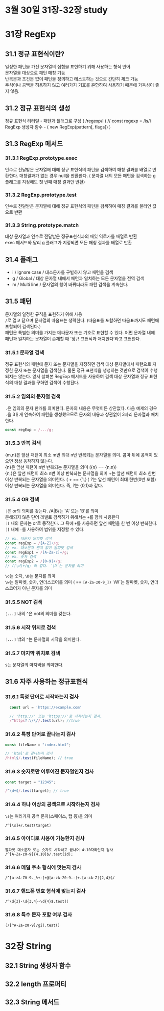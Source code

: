 # 3월 30일 31장-32장 study

# 31장 RegExp

## 31.1 정규 표현식이란?

일정한 패턴을 가진 문자열의 집합을 표현하기 위해 사용하는 형식 언어.  
 문자열을 대상으로 패턴 매칭 기능  
 반복문과 조건문 없이 패턴을 정의하고 테스트하는 것으로 간단히 체크 가능  
 주석이나 공백을 허용하지 않고 여러가지 기호를 혼합하여 사용하기 때문에 가독성이 좋지 않음.

## 31.2 정규 표현식의 생성

정규 표현식 리터럴 - 패턴과 플래그로 구성 ( /regexp/i ) // const regexp = /is/i  
 RegExp 생성자 함수 - ( new RegExp(pattern[, flags]) )

## 31.3 RegExp 메서드

### 31.3.1 RegExp.prototype.exec

인수로 전달받은 문자열에 대해 정규 표현식의 패턴을 검색하여 매칭 결과를 배열로 반환한다. 매칭결과가 없는 경우 null을 반환한다. ( 문자열 내의 모든 패턴을 검색하는 g 플래그를 지정해도 첫 번째 매칭 결과만 반환)

### 31.3.2 RegExp.prototype.test

인수로 전달받은 문자열에 대해 정규 표현식의 패턴을 검색하여 매칭 결과를 불리언 값으로 반환

### 31.3.3 String.prototype.match

대상 문자열과 인수로 전달받은 정규표현식과의 매잋 역로가를 배열로 반환  
 exec 메서드와 달리 g 플래그가 지정되면 모든 매칭 결과를 배열로 반환

## 31.4 플래그

- i / Ignore case / 대소문자를 구별하지 않고 패턴을 검색
- g / Global / 대상 문자열 내에서 패턴과 일치하는 모든 문자열을 전역 검색
- m / Multi line / 문자열의 행이 바뀌더라도 패턴 검색을 계속한다.

## 31.5 패턴

문자열의 일정한 규칙을 표현하기 위해 사용  
 `/`로 열고 닫으며 문자열의 따옴표는 생략한다. (따옴표를 포함하면 따옴표까지도 패턴에 포함되어 검색된다.)  
 패턴은 특별한 의미를 가지는 메타문자 또는 기호로 표현할 수 있다. 어떤 문자열 내에 패턴과 일치하는 문자열이 존재할 때 '정규 표현식과 매치한다'라고 표현한다.

### 31.5.1 문자열 검색

정규 표현식의 패턴에 문자 또는 문자열을 지정하면 검색 대상 문자열에서 패턴으로 지정한 문자 또는 문자열을 검색한다. 물론 정규 표현식을 생성하는 것만으로 검색이 수행되지는 않는다. 앞서 살펴본 RegExp 메서드를 사용하여 검색 대상 문자열과 정규 표현식의 매칭 결과를 구하면 검색이 수행된다.

### 31.5.2 임의의 문자열 검색

`.`은 임의의 문자 한개를 의미한다. 문자의 내용은 무엇이든 상관없다. 다음 예제의 경우 `.`을 3ㅐ개 연속하여 패턴을 생성했으므로 문자의 내용과 상관없이 3자리 문자열과 매치한다.

```js
const regExp = /.../g;
```

### 31.5.3 반복 검색

{m,n}은 앞선 패턴이 최소 m번 최대 n번 반복되는 문자열을 의미. 콤마 뒤에 공백이 있으면 정상 동작하지 않는다.  
 {n}은 앞선 패턴이 n번 반복되는 문자열을 의미 ({n} == {n,n})  
 {n,}은 앞선 패턴이 최소 n번 이상 반복되는 문자열을 의미 +는 앞선 패턴이 최소 한번 이상 반복되는 문자열을 의미한다. ( + == {1,} )
?는 앞선 패턴이 최대 한번(0번 포함) 이상 반복되는 문자열을 의미한다. 즉, ?는 {0,1}과 같다.

### 31.5.4 OR 검색

`|`은 or의 의미를 갖는다. /A|B/는 'A' 또는 'B'를 의미  
 분해되지 않은 단어 레벨로 검색하기 위해서는 `+`를 함께 사용한다  
 `[]` 내의 문자는 or로 동작한다. 그 뒤에 `+`를 사용하면 앞선 패턴을 한 번 이상 반복한다.  
 `[]` 내에 `-`를 사용하여 범위를 지정할 수 있다.

```js
// ex. 대문자 알파벳 검색
const regExp = /[A-Z]+/g;
// ex. 대소문자 관계 없이 알파벳 검색
const regExp1 = /[A-Za-z]+/g;
// ex. 숫자 검색
const regExp2 = /[0-9]+/g;
// /[\d]+/g; 와 같다. `\D`는 문자를 의미
```

`\d`는 숫자, `\D`는 문자를 의미  
 `\w`는 알파벳, 숫자, 언더스코어를 의미 ( == `[A-Za-z0-9_]) `\W`는 알파벳, 숫자, 언더스코어가 아닌 문자를 의미

### 31.5.5 NOT 검색

`[...]` 내의 `^`은 not의 의미를 갖는다.

### 31.5.6 시작 위치로 검색

`[...]` 밖의 `^`는 문자열의 시작을 의미한다.

### 31.5.7 마지막 위치로 검색

`$`는 문자열의 마지막을 의미한다.

## 31.6 자주 사용하는 정규표현식

### 31.6.1 특정 단어로 시작하는지 검사

```js
  const url = 'https://example.com'

  // 'http://' 또는 'https://'로 시작하는지 검사.
  /^https?:\/\//.test(url); //true
```

### 31.6.2 특정 단어로 끝나는지 검사

```js
const fileName = "index.html";

// 'html'로 끝나는지 검사
/html$/.test(fileName); // true
```

### 31.6.3 숫자로만 이루어진 문자열인지 검사

```js
const target = "12345";

/^\d+$/.test(target); // true
```

### 31.6.4 하나 이상의 공백으로 시작하는지 검사

`\s`는 여러가지 공백 문자(스페이스, 탭 등)을 의미

    /^[\s]+/.test(target)

### 31.6.5 아이디로 사용이 가능한지 검사

    알파벳 대소문자 또는 숫자로 시작하고 끝나며 4~10자리인지 검사
    /^[A-Za-z0-9]{4,10}$/.test(id);

### 31.6.6 메일 주소 형식에 맞는지 검사

    /^[a-zA-Z0-9._%+-]+@[a-zA-Z0-9.-]+.[a-zA-Z]{2,4}$/

### 31.6.7 핸드폰 번호 형식에 맞는지 검사

    /^\d{3}-\d{3,4}-\d{4}$.test()

### 31.6.8 특수 문자 포함 여부 검사

    (/[^A-Za-z0-9]/gi).test()

# 32장 String

## 32.1 String 생성자 함수

## 32.2 length 프로퍼티

## 32.3 String 메서드
